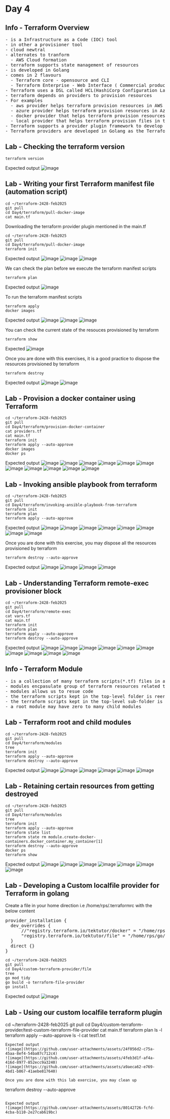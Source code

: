 # Day 4

## Info - Terraform Overview
<pre>
- is a Infrastructure as a Code (IOC) tool
- in other a provisioner tool
- cloud newtral
- alternates to tranform
  - AWS Cloud formation
- terraform supports state management of resources 
- is developed in Golang
- comes in 2 flavours
  - Terraform core - opensource and CLI
  - Terraform Enterprise - Web Interface ( Commercial product from HashiCorp )
- Terraform uses a DSL called HCL(HashiCorp Configuration Language ) for writing automation scripts
- terraform depends on providers to provision resources
- For examples
  - aws provider helps terraform provision resources in AWS cloud
  - azure provider helps terraform provision resources in Azure cloud
  - docker provider that helps terraform provision resources like image, container, network, etc
  - local provider that helps terraform provision files in the local machine
- Terraform supports a provider plugin framework to develop custom terraform providers
- Terraform providers are developed in Golang as the Terraform Provider Plugin Framework is natively written in Golang
</pre>

## Lab - Checking the terraform version
```
terraform version
```

Expected output
![image](https://github.com/user-attachments/assets/a96b8bb3-88df-4b57-9549-03cec717d9b5)

## Lab - Writing your first Terraform manifest file (automation script)
```
cd ~/terraform-2428-feb2025
git pull
cd Day4/terraform/pull-docker-image
cat main.tf
```

Downloading the terraform provider plugin mentioned in the main.tf
```
cd ~/terraform-2428-feb2025
git pull
cd Day4/terraform/pull-docker-image
terraform init
```

Expected output
![image](https://github.com/user-attachments/assets/fee26516-4183-4eaa-9782-22d0e58317d9)
![image](https://github.com/user-attachments/assets/f44b2072-3f2d-472a-a526-4882f8feba58)
![image](https://github.com/user-attachments/assets/11a0000e-58ed-4078-aeb8-27b122ea5931)


We can check the plan before we execute the terraform manifest scripts
```
terraform plan
```

Expected output
![image](https://github.com/user-attachments/assets/5a6e87c8-6346-442a-94d5-3574c379b1fa)


To run the terraform manifest scripts
```
terraform apply
docker images
```

Expected output
![image](https://github.com/user-attachments/assets/101fdd28-19e4-4239-b6a8-4ed9c0862a0a)
![image](https://github.com/user-attachments/assets/59d19833-f109-4aa0-bd31-839598899c89)
![image](https://github.com/user-attachments/assets/dac4f04a-3a21-4322-b08e-f139192a7518)


You can check the current state of the resouces provisioned by terraform
```
terraform show
```
Expected
![image](https://github.com/user-attachments/assets/bb1b143e-c74c-42e5-b57e-1bb63db928e1)

Once you are done with this exercises, it is a good practice to dispose the resources provisioned by terraform
```
terraform destroy
```

Expected output
![image](https://github.com/user-attachments/assets/6bf939b4-035a-4480-832a-8fd71f21e89e)
![image](https://github.com/user-attachments/assets/ed403027-128e-447b-961d-4e073a19a568)

## Lab - Provision a docker container using Terraform
```
cd ~/terraform-2428-feb2025
git pull
cd Day4/terraform/provision-docker-container
cat providers.tf
cat main.tf
terraform init
terraform apply --auto-approve
docker images
docker ps
```

Expected output
![image](https://github.com/user-attachments/assets/006f4feb-54c1-41e3-9650-971c805f456f)
![image](https://github.com/user-attachments/assets/8fcec5ce-6754-45d2-82e3-e6ab344a6697)
![image](https://github.com/user-attachments/assets/76b6f670-34ab-433e-ad00-49ab2430c073)
![image](https://github.com/user-attachments/assets/5e9f8bb1-f816-43a0-b359-af2d8d90df40)
![image](https://github.com/user-attachments/assets/1655e04c-36bd-48ea-a58a-06f1e1acfb6b)
![image](https://github.com/user-attachments/assets/1e4595e7-621b-43fe-a227-a6257e625391)
![image](https://github.com/user-attachments/assets/316354e9-66bd-4dbe-9c10-8760f9823e8d)
![image](https://github.com/user-attachments/assets/831830b0-8b6e-419e-a2be-b8dc0f8bb7d9)
![image](https://github.com/user-attachments/assets/d9e4cd11-eacb-40c1-99f2-5ca536c4eee0)
![image](https://github.com/user-attachments/assets/8b49af6c-3c2b-4fac-91b7-9480901511e4)
![image](https://github.com/user-attachments/assets/2795ce5e-bed4-4403-9f0c-742a65124964)

## Lab - Invoking ansible playbook from terraform 
```
cd ~/terraform-2428-feb2025
git pull
cd Day4/terraform/invoking-ansible-playbook-from-terraform
terraform init
terraform plan
terraform apply --auto-approve
```

Expected output
![image](https://github.com/user-attachments/assets/b750112a-8964-4a53-b1da-056884e6f7dc)
![image](https://github.com/user-attachments/assets/49188ed8-351e-44b6-9ecd-1a4b37603d17)
![image](https://github.com/user-attachments/assets/02f7630a-1471-458f-a508-93abaf518ea9)
![image](https://github.com/user-attachments/assets/1db05416-7aa3-484b-a495-353dfc6a75fc)
![image](https://github.com/user-attachments/assets/88b1b73d-d411-4a28-b629-10bc3146daf3)
![image](https://github.com/user-attachments/assets/301c5294-7774-4bbb-8ddb-12adbdb609d8)
![image](https://github.com/user-attachments/assets/83ae0e58-0363-4e96-8d04-4bd2e11ea85b)
![image](https://github.com/user-attachments/assets/b9dc63ef-e424-4c87-905a-859659448c77)

Once you are done with this exercise, you may dispose all the resources provisioned by terraform
```
terraform destroy --auto-approve
```

Expected output
![image](https://github.com/user-attachments/assets/d8ab9783-c89d-4817-97c8-39d5e3ebc803)
![image](https://github.com/user-attachments/assets/50f27285-495c-4582-89bc-c4522855107f)
![image](https://github.com/user-attachments/assets/6f8929b3-a0d3-4df6-817a-b4bc920e2be1)
![image](https://github.com/user-attachments/assets/36bf19be-1aee-4137-9ba2-cd01089164e7)

## Lab - Understanding Terraform remote-exec provisioner block
```
cd ~/terraform-2428-feb2025
git pull
cd Day4/terraform/remote-exec
cat vars.tf
cat main.tf
terraform init
terraform plan
terraform apply --auto-approve
terraform destroy --auto-approve
```

Expected output
![image](https://github.com/user-attachments/assets/ac72fc80-cf79-4d45-8ed6-1eb33d4236c0)
![image](https://github.com/user-attachments/assets/8f966a83-17f9-4f53-a24f-5389a2de79b1)
![image](https://github.com/user-attachments/assets/ce3a3573-a745-4457-bda0-bd53d34d21e3)
![image](https://github.com/user-attachments/assets/3f4c0983-48a6-40e2-9564-fb511b66cf27)
![image](https://github.com/user-attachments/assets/70ed7c7b-d71d-471f-8d68-192a406e6cf5)
![image](https://github.com/user-attachments/assets/3cb51b07-0cfa-43e0-a6fa-577e810b464e)
![image](https://github.com/user-attachments/assets/68aca640-00cd-43e4-a279-4d58d67b68cb)
![image](https://github.com/user-attachments/assets/a54d2fad-72b6-4616-a7ff-81df574c0d40)
![image](https://github.com/user-attachments/assets/c08d816d-d981-4b59-99e3-79b5c3317e34)
![image](https://github.com/user-attachments/assets/59ba84de-016e-4f87-83cb-6baf41e0cf0c)

## Info - Terraform Module
<pre>
- is a collection of many terraform scripts(*.tf) files in a dedicated folder
- modules encpasulate group of terraform resources related to a single infrastructure/task
- modules allows us to resue code
- the terraform scripts kept in the top-level folder is reerred as root module
- the terraform scripts kept in the top-level sub-folder is referred as child module
- a root module may have zero to many child modules
</pre>

## Lab - Terraform root and child modules
```
cd ~/terraform-2428-feb2025
git pull
cd Day4/terraform/modules
tree
terraform init
terraform apply --auto-approve
terraform destroy --auto-approve
```

Expected output
![image](https://github.com/user-attachments/assets/2f3b7f67-db4d-4523-bb20-230300287190)
![image](https://github.com/user-attachments/assets/12b13d4f-3096-4fe6-bc44-b403c8ef7c8f)
![image](https://github.com/user-attachments/assets/0096cac0-dd61-45ed-905a-20f1c1aef7f6)
![image](https://github.com/user-attachments/assets/c60bdaf0-ac6f-4a60-ac23-70a532f3e22e)
![image](https://github.com/user-attachments/assets/89fdc35b-d2a9-47c3-bba1-64b566d57a89)
![image](https://github.com/user-attachments/assets/981adb40-7515-4f19-9233-54c354c70208)

## Lab - Retaining certain resources from getting destroyed
```
cd ~/terraform-2428-feb2025
git pull
cd Day4/terraform/modules
tree
terraform init
terraform apply --auto-approve
terraform state list
terraform state rm module.create-docker-containers.docker_container.my_container[1]
terraform destroy --auto-approve
docker ps
terraform show
```

Expected output
![image](https://github.com/user-attachments/assets/630de956-cc4e-4f4c-93cc-1c431577762e)
![image](https://github.com/user-attachments/assets/306dd1e5-bcba-4c82-b4c9-429d8a163b59)
![image](https://github.com/user-attachments/assets/3153e803-303a-4ed1-b8aa-37dca323b35e)
![image](https://github.com/user-attachments/assets/7c9fd328-1e62-4d75-af7a-be5c2a2b2e77)
![image](https://github.com/user-attachments/assets/c65631f4-5449-49b4-a9a0-8132774ff743)
![image](https://github.com/user-attachments/assets/05ba4630-1918-48fa-99f7-074e6db12733)
![image](https://github.com/user-attachments/assets/c6193009-02dc-4150-9140-28cf6830d0e2)


## Lab - Developing a Custom localfile provider for Terraform in golang
Create a file in your home direction i.e /home/rps/.terraformrc with the below content
<pre>
provider_installation {
  dev_overrides {
      //"registry.terraform.io/tektutor/docker" = "/home/rps/go/bin"
      "registry.terraform.io/tektutor/file" = "/home/rps/go/bin"
  }
  direct {}
}  
</pre>

```
cd ~/terraform-2428-feb2025
git pull
cd Day4/custom-terraform-provider/file
tree
go mod tidy
go build -o terraform-file-provider
go install
```

Expected output
![image](https://github.com/user-attachments/assets/a65fdcfc-ad5b-4563-aa00-c34b11ec86a3)

## Lab - Using our custom localfile terraform plugin
cd ~/terraform-2428-feb2025
git pull
cd Day4/custom-terraform-provider/test-custom-terraform-file-provider
cat main.tf
terraform plan
ls -l
terraform apply --auto-approve
ls -l
cat test1.txt
```
Expected output
![image](https://github.com/user-attachments/assets/24f056d2-c75a-45aa-8ef4-54ba87c712c4)
![image](https://github.com/user-attachments/assets/4feb3d1f-af4a-416d-8977-852ecc9a3240)
![image](https://github.com/user-attachments/assets/a9aeca62-e769-4bd1-b867-41aebe817640)

Once you are done with this lab exercise, you may clean up
```
terraform destroy --auto-approve
```

Expected output
![image](https://github.com/user-attachments/assets/80142726-fcfd-4cba-b110-2e27cab619bc)

